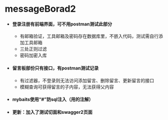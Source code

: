 # messageBorad2
+ #### 登录注册有前端界面，可不用postman测试此部分
  + 有邮箱验证，工具邮箱及密码存在数据库里，不嵌入代码，测试需自行添加工具邮箱
  + 三处正则过滤
  + 密码加密入库
+ #### 留言板部份只有接口，有postman测试记录
  + 有过滤器，不登录则无法访问添加留言、删除留言、更新留言的接口
  + 模糊查询可获得留言的子内容，无法获得父内容
+ #### mybaits使用“#”防sql注入（用的注解）
+ #### 更新：加入了测试切面和swagger2页面
